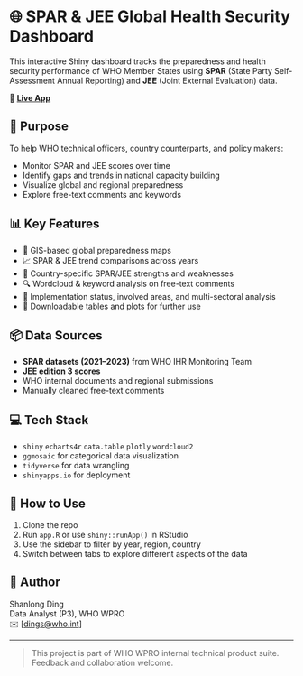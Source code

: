 # 🌐 SPAR & JEE Global Health Security Dashboard

This interactive Shiny dashboard tracks the preparedness and health security performance of WHO Member States using **SPAR** (State Party Self-Assessment Annual Reporting) and **JEE** (Joint External Evaluation) data.

🔗 **[Live App](https://shanlong.shinyapps.io/spar-dashboard/)**

## 🧠 Purpose

To help WHO technical officers, country counterparts, and policy makers:
- Monitor SPAR and JEE scores over time
- Identify gaps and trends in national capacity building
- Visualize global and regional preparedness
- Explore free-text comments and keywords

## 📊 Key Features

- 📍 GIS-based global preparedness maps
- 📈 SPAR & JEE trend comparisons across years
- 📌 Country-specific SPAR/JEE strengths and weaknesses
- 🔍 Wordcloud & keyword analysis on free-text comments
- 🧱 Implementation status, involved areas, and multi-sectoral analysis
- 📂 Downloadable tables and plots for further use

## 📦 Data Sources

- **SPAR datasets (2021–2023)** from WHO IHR Monitoring Team
- **JEE edition 3 scores**
- WHO internal documents and regional submissions
- Manually cleaned free-text comments

## 💻 Tech Stack

- `shiny` `echarts4r` `data.table` `plotly` `wordcloud2`
- `ggmosaic` for categorical data visualization
- `tidyverse` for data wrangling
- `shinyapps.io` for deployment

## 🔧 How to Use

1. Clone the repo
2. Run `app.R` or use `shiny::runApp()` in RStudio
3. Use the sidebar to filter by year, region, country
4. Switch between tabs to explore different aspects of the data

## 🙋 Author

Shanlong Ding  
Data Analyst (P3), WHO WPRO  
✉️ [dings@who.int]

---

> This project is part of WHO WPRO internal technical product suite. Feedback and collaboration welcome.

